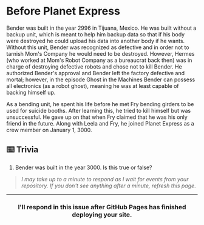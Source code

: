 # Before Planet Express

Bender was built in the year 2996 in Tijuana, Mexico. He was built without a backup unit, which is meant to help him backup data so that if his body were destroyed he could upload his data into another body if he wants. Without this unit, Bender was recognized as defective and in order not to tarnish Mom's Company he would need to be destroyed. However, Hermes (who worked at Mom's Robot Company as a bureaucrat back then) was in charge of destroying defective robots and chose not to kill Bender. He authorized Bender's approval and Bender left the factory defective and mortal; however, in the episode Ghost in the Machines Bender can possess all electronics (as a robot ghost), meaning he was at least capable of backing himself up.

As a bending unit, he spent his life before he met Fry bending girders to be used for suicide booths. After learning this, he tried to kill himself but was unsuccessful. He gave up on that when Fry claimed that he was his only friend in the future. Along with Leela and Fry, he joined Planet Express as a crew member on January 1, 3000.

## :keyboard: Trivia

1. Bender was built in the year 3000. Is this true or false?

> _I may take up to a minute to respond as I wait for events from your repository. If you don't see anything after a minute, refresh this page_.


<hr>
<h3 align="center">I'll respond in this issue after GitHub Pages has finished deploying your site.</h3>
